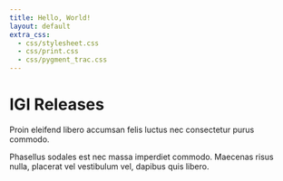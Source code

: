 ```yaml
---
title: Hello, World!
layout: default
extra_css:
  - css/stylesheet.css
  - css/print.css
  - css/pygment_trac.css
---
```


# IGI Releases

Proin eleifend libero accumsan felis luctus nec consectetur purus commodo.

Phasellus sodales est nec massa imperdiet commodo. Maecenas risus nulla, placerat vel vestibulum vel, dapibus quis libero.